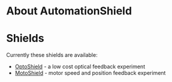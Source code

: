 # About AutomationShield

# Shields
Currently these shields are available:
* [OptoShield](https://github.com/gergelytakacs/AutomationShield/wiki/OptoShield) - a low cost optical feedback experiment
* [MotoShield](https://github.com/gergelytakacs/AutomationShield/wiki/MotoShield) - motor speed and position feedback experiment